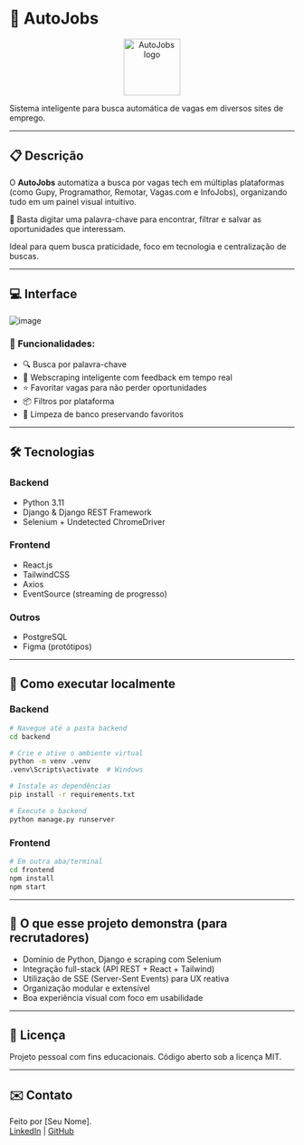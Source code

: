 # 🤖 AutoJobs

<p align="center">
  <img src="public/robot-icon.png" width="100" alt="AutoJobs logo">
</p>

Sistema inteligente para busca automática de vagas em diversos sites de emprego.

---

## 📋 Descrição

O **AutoJobs** automatiza a busca por vagas tech em múltiplas plataformas (como Gupy, Programathor, Remotar, Vagas.com e InfoJobs), organizando tudo em um painel visual intuitivo.

🔎 Basta digitar uma palavra-chave para encontrar, filtrar e salvar as oportunidades que interessam.

Ideal para quem busca praticidade, foco em tecnologia e centralização de buscas.

---

## 💻 Interface

![image](https://github.com/user-attachments/assets/cd9922e6-ec13-4132-b552-02c02142e3a7)


### 🎯 Funcionalidades:
- 🔍 Busca por palavra-chave
- 🧠 Webscraping inteligente com feedback em tempo real
- ⭐ Favoritar vagas para não perder oportunidades
- 📦 Filtros por plataforma
- 🧹 Limpeza de banco preservando favoritos

---

## 🛠️ Tecnologias

### Backend
- Python 3.11
- Django & Django REST Framework
- Selenium + Undetected ChromeDriver

### Frontend
- React.js
- TailwindCSS
- Axios
- EventSource (streaming de progresso)

### Outros
- PostgreSQL
- Figma (protótipos)

---

## 🚀 Como executar localmente

### Backend
```bash
# Navegue até a pasta backend
cd backend

# Crie e ative o ambiente virtual
python -m venv .venv
.venv\Scripts\activate  # Windows

# Instale as dependências
pip install -r requirements.txt

# Execute o backend
python manage.py runserver
```

### Frontend
```bash
# Em outra aba/terminal
cd frontend
npm install
npm start
```

---

## 🧠 O que esse projeto demonstra (para recrutadores)

- Domínio de Python, Django e scraping com Selenium
- Integração full-stack (API REST + React + Tailwind)
- Utilização de SSE (Server-Sent Events) para UX reativa
- Organização modular e extensível
- Boa experiência visual com foco em usabilidade

---

## 📄 Licença
Projeto pessoal com fins educacionais. Código aberto sob a licença MIT.

---

## ✉️ Contato

Feito por [Seu Nome].  
[LinkedIn](https://linkedin.com/in/seuusuario) | [GitHub](https://github.com/seuusuario)
